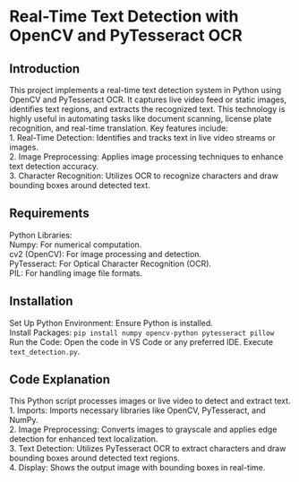 <!DOCTYPE html>
<html>

<head>
  <h1>Real-Time Text Detection with OpenCV and PyTesseract OCR</h1>
</head>

<body>
  <h2>Introduction</h2>
  <p>This project implements a real-time text detection system in Python using OpenCV and PyTesseract OCR. It captures live video feed or static images, identifies text regions, and extracts the
     recognized text. This technology is highly useful in automating tasks like document scanning, license plate recognition, and real-time translation. Key features include:<br>
     1. Real-Time Detection: Identifies and tracks text in live video streams or images.<br>
     2. Image Preprocessing: Applies image processing techniques to enhance text detection accuracy.<br>
     3. Character Recognition: Utilizes OCR to recognize characters and draw bounding boxes around detected text.<br></p>
  
  <h2>Requirements</h2>
  <p>Python Libraries:<br>
     Numpy: For numerical computation.<br>
     cv2 (OpenCV): For image processing and detection.<br>
     PyTesseract: For Optical Character Recognition (OCR).<br>
     PIL: For handling image file formats.<br></p>

  <h2>Installation</h2>
  <p>Set Up Python Environment: Ensure Python is installed.<br>
     Install Packages: <code>pip install numpy opencv-python pytesseract pillow</code><br>
     Run the Code: Open the code in VS Code or any preferred IDE. Execute <code>text_detection.py</code>.<br></p>
  
  <h2>Code Explanation</h2>
  <p>This Python script processes images or live video to detect and extract text.<br>
     1. Imports: Imports necessary libraries like OpenCV, PyTesseract, and NumPy.<br>
     2. Image Preprocessing: Converts images to grayscale and applies edge detection for enhanced text localization.<br>
     3. Text Detection: Utilizes PyTesseract OCR to extract characters and draw bounding boxes around detected text regions.<br>
     4. Display: Shows the output image with bounding boxes in real-time.</p>
  
</body>

</html>
